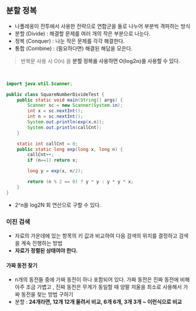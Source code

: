 ## 분할 정복 

- 나폴레옹이 전투에서 사용한 전략으로 연합군을 둘로 나누어 부분씩 격파하는 방식
- 분할 (Divide) : 해결할 문제를 여러 개의 작은 부분으로 나눈다.
- 정복 (Conquer) : 나눈 작은 문제를 각각 해결한다.
- 통합 (Combine) : (필요하다면) 해결된 해답을 모은다. 

> 반복문 사용 시 O(n) 을 **분할 정복을 사용하면 O(log2n)을 사용할 수 있다.**

​				

```java
import java.util.Scanner;

public class SquareNumberDivideTest {
    public static void main(String[] args) {
        Scanner sc = new Scanner(System.in);
        int x = sc.nextInt();
        int n = sc.nextInt();
        System.out.println(exp(x,n));
        System.out.println(callCnt);
    }

    static int callCnt = 0;
    public static long exp(long x, long n) {
        callCnt++;
        if (n==1) return x;

        long y = exp(x, n/2);

        return (n % 2 == 0) ? y * y : y * y * x;
    }
}
```

- 2^n을 log2N 회 연산으로 구할 수 있다.



### 이진 검색 

- 자료의 가운데에 있는 항목의 키 값과 비교하여 다음 검색의 위치를 결정하고 검색을 계속 진행하는 방법
- **자료가 정렬된 상태여야 한다.**

#### 가짜 동전 찾기

- n개의 동전들 중에 가짜 동전이 하나 포함되어 있다. 가짜 동전은 진짜 동전에 비해 아주 조금 가볍고 , 진짜 동전은 무게가 동일할 때 양팔 저울을 최소로 사용해서 가짜 동전을 찾는 방법 구하기 
- 분할 : **24개라면, 12개 12개 올려서 비교, 6개 6개, 3개 3개 ~ 이런식으로 비교**

